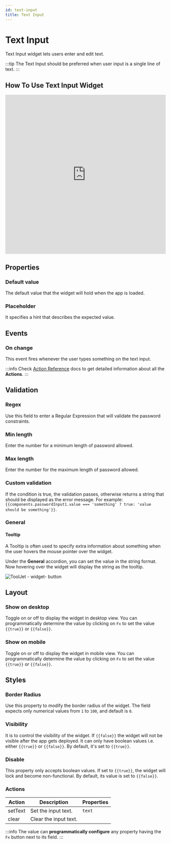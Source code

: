 ```yaml
---
id: text-input
title: Text Input
---
```

# Text Input

Text Input widget lets users enter and edit text.

:::tip
The Text Input should be preferred when user input is a single line of text.
:::

## How To Use Text Input Widget

<iframe height="500" src="https://www.youtube.com/embed/ARNOeZZ84AU" title="Text Input Widget" frameborder="0" allowfullscreen width="100%"></iframe>

## Properties

### Default value

The default value that the widget will hold when the app is loaded.

### Placeholder

It specifies a hint that describes the expected value.

## Events

### On change
This event fires whenever the user types something on the text input.

:::info
Check [Action Reference](/docs/actions/show-alert) docs to get detailed information about all the **Actions**.
:::

## Validation

### Regex

Use this field to enter a Regular Expression that will validate the password constraints.

### Min length

Enter the number for a minimum length of password allowed.

### Max length

Enter the number for the maximum length of password allowed.

### Custom validation

If the condition is true, the validation passes, otherwise returns a string that should be displayed as the error message. For example: `{{components.passwordInput1.value === 'something' ? true: 'value should be something'}}`.

### General
#### Tooltip

A Tooltip is often used to specify extra information about something when the user hovers the 
mouse pointer over the widget.

Under the <b>General</b> accordion, you can set the value in the string format. 
Now hovering over the widget will display the string as the tooltip.

<div style={{textAlign: 'center'}}>

![ToolJet - widget- button](/img/tooltip.png)

</div>

## Layout

### Show on desktop

Toggle on or off to display the widget in desktop view. You can programmatically determine the value by clicking on `Fx` to set the value `{{true}}` or `{{false}}`.
### Show on mobile

Toggle on or off to display the widget in mobile view. You can programmatically determine the value by clicking on `Fx` to set the value `{{true}}` or `{{false}}`.

## Styles

### Border Radius

Use this property to modify the border radius of the widget. The field expects only numerical values from `1` to `100`, and default is `0`. 
### Visibility

It is to control the visibility of the widget. If `{{false}}` the widget will not be visible after the app gets deployed. It can only have boolean values i.e. either `{{true}}` or `{{false}}`. By default, it's set to `{{true}}`.
### Disable

This property only accepts boolean values. If set to `{{true}}`, the widget will lock and become non-functional. By default, its value is set to `{{false}}`.

### Actions

| Action      | Description | Properties |
| ----------- | ----------- | ------------------ |
| setText | Set the input text. | `text` |
| clear | Clear the input text. |  |

:::info
The value can **programmatically configure** any property having the `Fx` button next to its field.
:::
